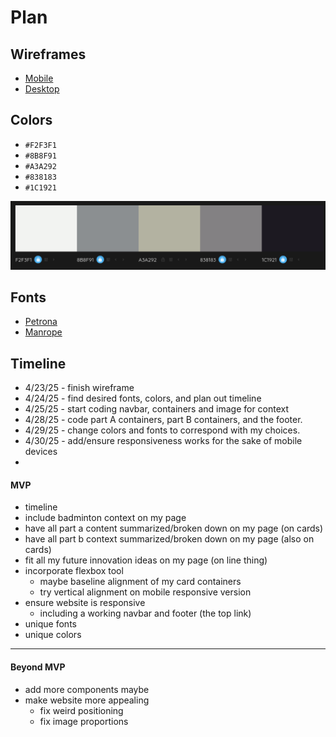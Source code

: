 # Plan

## Wireframes
* [Mobile](https://wireframe.cc/zkeURG)
* [Desktop](https://wireframe.cc/IBdEWU)

## Colors
* `#F2F3F1`
* `#8B8F91`
* `#A3A292`
* `#838183`
* `#1C1921`

![color order](<Screenshot 2025-04-24 2.18.18 PM.png>)

## Fonts
* [Petrona](https://fonts.google.com/specimen/Petrona)
* [Manrope](https://fonts.google.com/specimen/Manrope)

## Timeline

* 4/23/25 - finish wireframe
* 4/24/25 - find desired fonts, colors, and plan out timeline
* 4/25/25 - start coding navbar, containers and image for context
* 4/28/25 - code part A containers, part B containers, and the footer.
* 4/29/25 - change colors and fonts to correspond with my choices.
* 4/30/25 - add/ensure responsiveness works for the sake of mobile devices
*

#### MVP

* timeline
* include badminton context on my page
* have all part a content summarized/broken down on my page (on cards)
* have all part b context summarized/broken down on my page (also on cards)
* fit all my future innovation ideas on my page (on line thing)
* incorporate flexbox tool
    * maybe baseline alignment of my card containers
    * try vertical alignment on mobile responsive version
* ensure website is responsive
    * including a working navbar and footer (the top link)
* unique fonts
* unique colors

---

#### Beyond MVP

* add more components maybe
* make website more appealing
    * fix weird positioning
    * fix image proportions









<!-- DO NOT USE THIS YET

| Name | Glows | Grows |
| -------- | ------- | ------- |
|   |   |
|   |   |
|   |   |
|   |   |
|   |   |
|   |   |

-->
